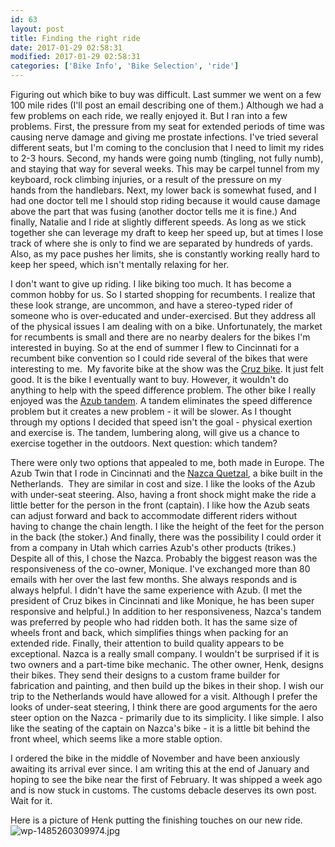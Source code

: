 ```yaml
---
id: 63
layout: post
title: Finding the right ride
date: 2017-01-29 02:58:31
modified: 2017-01-29 02:58:31
categories: ['Bike Info', 'Bike Selection', 'ride']
---
```


Figuring out which bike to buy was difficult. Last summer we went on a few 100 mile rides (I'll post an email describing one of them.) Although we had a few problems on each ride, we really enjoyed it. But I ran into a few problems. First, the pressure from my seat for extended periods of time was causing nerve damage and giving me prostate infections. I've tried several different seats, but I'm coming to the conclusion that I need to limit my rides to 2-3 hours. Second, my hands were going numb (tingling, not fully numb), and staying that way for several weeks. This may be carpel tunnel from my keyboard, rock climbing injuries, or a result of the pressure on my hands from the handlebars. Next, my lower back is somewhat fused, and I had one doctor tell me I should stop riding because it would cause damage above the part that was fusing (another doctor tells me it is fine.) And finally, Natalie and I ride at slightly different speeds. As long as we stick together she can leverage my draft to keep her speed up, but at times I lose track of where she is only to find we are separated by hundreds of yards. Also, as my pace pushes her limits, she is constantly working really hard to keep her speed, which isn't mentally relaxing for her.

I don't want to give up riding. I like biking too much. It has become a common hobby for us. So I started shopping for recumbents. I realize that these look strange, are uncommon, and have a stereo-typed rider of someone who is over-educated and under-exercised. But they address all of the physical issues I am dealing with on a bike. Unfortunately, the market for recumbents is small and there are no nearby dealers for the bikes I'm interested in buying. So at the end of summer I flew to Cincinnati for a recumbent bike convention so I could ride several of the bikes that were interesting to me.  My favorite bike at the show was the [Cruz bike](https://cruzbike.com/). It just felt good. It is the bike I eventually want to buy. However, it wouldn't do anything to help with the speed difference problem. The other bike I really enjoyed was the [Azub tandem](https://www.azub.eu/recumbent-tandem-bike-azub-twin/). A tandem eliminates the speed difference problem but it creates a new problem - it will be slower. As I thought through my options I decided that speed isn't the goal - physical exertion and exercise is. The tandem, lumbering along, will give us a chance to exercise together in the outdoors. Next question: which tandem?

There were only two options that appealed to me, both made in Europe. The Azub Twin that I rode in Cincinnati and the [Nazca Quetzal](https://www.nazca-ligfietsen.nl/en/list/models/item/311/), a bike built in the Netherlands.  They are similar in cost and size. I like the looks of the Azub with under-seat steering. Also, having a front shock might make the ride a little better for the person in the front (captain). I like how the Azub seats can adjust forward and back to accommodate different riders without having to change the chain length. I like the height of the feet for the person in the back (the stoker.) And finally, there was the possibility I could order it from a company in Utah which carries Azub's other products (trikes.) Despite all of this, I chose the Nazca. Probably the biggest reason was the responsiveness of the co-owner, Monique. I've exchanged more than 80 emails with her over the last few months. She always responds and is always helpful. I didn't have the same experience with Azub. (I met the president of Cruz bikes in Cincinnati and like Monique, he has been super responsive and helpful.) In addition to her responsiveness, Nazca's tandem was preferred by people who had ridden both. It has the same size of wheels front and back, which simplifies things when packing for an extended ride. Finally, their attention to build quality appears to be exceptional. Nazca is a really small company. I wouldn't be surprised if it is two owners and a part-time bike mechanic. The other owner, Henk, designs their bikes. They send their designs to a custom frame builder for fabrication and painting, and then build up the bikes in their shop. I wish our trip to the Netherlands would have allowed for a visit. Although I prefer the looks of under-seat steering, I think there are good arguments for the aero steer option on the Nazca - primarily due to its simplicity. I like simple. I also like the seating of the captain on Nazca's bike - it is a little bit behind the front wheel, which seems like a more stable option.

I ordered the bike in the middle of November and have been anxiously awaiting its arrival ever since. I am writing this at the end of January and hoping to see the bike near the first of February. It was shipped a week ago and is now stuck in customs. The customs debacle deserves its own post. Wait for it.

Here is a picture of Henk putting the finishing touches on our new ride.![wp-1485260309974.jpg](https://whitingpt.files.wordpress.com/2017/01/wp-1485260309974.jpg)

 
